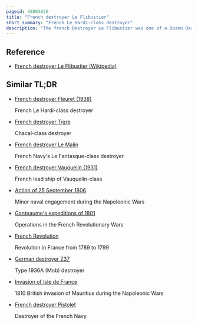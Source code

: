 ```yaml
---
pageid: 48803820
title: "French destroyer Le Flibustier"
short_summary: "French Le Hardi-class destroyer"
description: "The french Destroyer Le Flibustier was one of a Dozen Destroyers of the le Hardi Class which was built for the french Navy in the late 1930S. When the French ended the Battle of France with an Armistice she was still incomplete and material Shortages prevented her Completion and she was placed in Reserve. In early 1941 the Ship was renamed Bison. When the Germans occupied vichy France after the Allies had landed in french North Africa in november 1942 and tried to seize the french Fleet intact the Destroyer was one of the few Ships not scuttled to prevent their Capture. She was handed over to the regia Marina in 1943 but was seized by the Germans in September after the italian Armistice. The Ship was salvaged and later scrapped."
---
```


## Reference

- [French destroyer Le Flibustier (Wikipedia)](https://en.wikipedia.org/?curid=48803820)

## Similar TL;DR

- [French destroyer Fleuret (1938)](/tldr/en/french-destroyer-fleuret-1938)

  French Le Hardi-class destroyer

- [French destroyer Tigre](/tldr/en/french-destroyer-tigre)

  Chacal-class destroyer

- [French destroyer Le Malin](/tldr/en/french-destroyer-le-malin)

  French Navy's Le Fantasque-class destroyer

- [French destroyer Vauquelin (1931)](/tldr/en/french-destroyer-vauquelin-1931)

  French lead ship of Vauquelin-class

- [Action of 25 September 1806](/tldr/en/action-of-25-september-1806)

  Minor naval engagement during the Napoleonic Wars

- [Ganteaume's expeditions of 1801](/tldr/en/ganteaumes-expeditions-of-1801)

  Operations in the French Revolutionary Wars

- [French Revolution](/tldr/en/french-revolution)

  Revolution in France from 1789 to 1799

- [German destroyer Z37](/tldr/en/german-destroyer-z37)

  Type 1936A (Mob) destroyer

- [Invasion of Isle de France](/tldr/en/invasion-of-isle-de-france)

  1810 British invasion of Mauritius during the Napoleonic Wars

- [French destroyer Pistolet](/tldr/en/french-destroyer-pistolet)

  Destroyer of the French Navy
